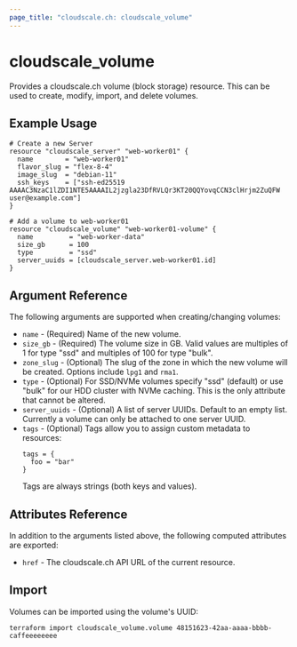 ```yaml
---
page_title: "cloudscale.ch: cloudscale_volume"
---
```


# cloudscale\_volume

Provides a cloudscale.ch volume (block storage) resource. This can be used to create, modify, import, and delete volumes.

## Example Usage

```hcl
# Create a new Server
resource "cloudscale_server" "web-worker01" {
  name        = "web-worker01"
  flavor_slug = "flex-8-4"
  image_slug  = "debian-11"
  ssh_keys    = ["ssh-ed25519 AAAAC3NzaC1lZDI1NTE5AAAAIL2jzgla23DfRVLQr3KT20QQYovqCCN3clHrjm2ZuQFW user@example.com"]
}

# Add a volume to web-worker01
resource "cloudscale_volume" "web-worker01-volume" {
  name         = "web-worker-data"
  size_gb      = 100
  type         = "ssd"
  server_uuids = [cloudscale_server.web-worker01.id]
}
```

## Argument Reference

The following arguments are supported when creating/changing volumes:

* `name` - (Required) Name of the new volume.
* `size_gb` - (Required) The volume size in GB. Valid values are multiples of 1 for type "ssd" and multiples of 100 for type "bulk".
* `zone_slug` - (Optional) The slug of the zone in which the new volume will be created. Options include `lpg1` and `rma1`.
* `type` - (Optional) For SSD/NVMe volumes specify "ssd" (default) or use "bulk" for our HDD cluster with NVMe caching. This is the only attribute that cannot be altered.
* `server_uuids` - (Optional) A list of server UUIDs. Default to an empty list. Currently a volume can only be attached to one server UUID.
* `tags` - (Optional) Tags allow you to assign custom metadata to resources:
  ```hcl
  tags = {
    foo = "bar"
  }
  ```
  Tags are always strings (both keys and values).

## Attributes Reference

In addition to the arguments listed above, the following computed attributes are exported:

* `href` - The cloudscale.ch API URL of the current resource.


## Import

Volumes can be imported using the volume's UUID:

```
terraform import cloudscale_volume.volume 48151623-42aa-aaaa-bbbb-caffeeeeeeee
```
